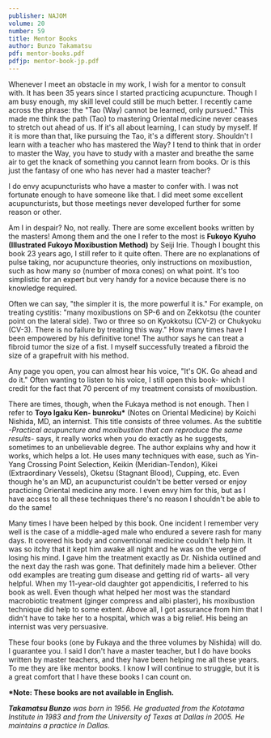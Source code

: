 ```yaml
---
publisher: NAJOM
volume: 20
number: 59
title: Mentor Books
author: Bunzo Takamatsu
pdf: mentor-books.pdf
pdfjp: mentor-book-jp.pdf
---
```


Whenever I meet an obstacle in my work, I wish for a mentor to consult with. It has been 35 years since I started practicing acupuncture. Though I am busy enough, my skill level could still be much better.<!--more--> I recently came across the phrase: the "Tao (Way) cannot be learned, only pursued." This made me think the path (Tao) to mastering Oriental medicine never ceases to stretch out ahead of us. If it's all about learning, I can study by myself. If it is more than that, like pursuing the Tao, it's a different story. Shouldn't I learn with a teacher who has mastered the Way? I tend to think that in order to master the Way, you have to study with a master and breathe the same air to get the knack of something you cannot learn from books. Or is this just the fantasy of one who has never had a master teacher?

I do envy acupuncturists who have a master to confer with. I was not fortunate enough to have someone like that. I did meet some excellent acupuncturists, but those meetings never developed further for some reason or other.

Am I in despair? No, not really. There are some excellent books written by the masters! Among them and the one I refer to the most is **Fukoyo Kyuho (Illustrated Fukoyo Moxibustion Method)** by Seiji Irie. Though I bought this book 23 years ago, I still refer to it quite often. There are no explanations of pulse taking, nor acupuncture theories, only instructions on moxibustion, such as how many _so_ (number of moxa cones) on what point. It's too simplistic for an expert but very handy for a novice because there is no knowledge required.

Often we can say, "the simpler it is, the more powerful it is." For example, on treating cystitis: "many moxibustions on SP-6 and on Zekkotsu (the counter point on the lateral side). Two or three so on Kyokkotsu (CV-2) or Chukyoku (CV-3). There is no failure by treating this way." How many times have I been empowered by his definitive tone! The author says he can treat a fibroid tumor the size of a fist. I myself successfully treated a fibroid the size of a grapefruit with his method.

Any page you open, you can almost hear his voice, "It's OK. Go ahead and do it." Often wanting to listen to his voice, I still open this book- which I credit for the fact that 70 percent of my treatment consists of moxibustion.

There are times, though, when the Fukaya method is not enough. Then I refer to **Toyo Igaku Ken- bunroku\*** (Notes on Oriental Medicine) by Koichi Nishida, MD, an internist. This title consists of three volumes. As the subtitle _-Practical acupuncture and moxibustion that can reproduce the same results-_ says, it really works when you do exactly as he suggests, sometimes to an unbelievable degree. The author explains why and how it works, which helps a lot. He uses many techniques with ease, such as Yin-Yang Crossing Point Selection, Keikin (Meridian-Tendon), Kikei (Extraordinary Vessels), Oketsu (Stagnant Blood), Cupping, etc. Even though he's an MD, an acupuncturist couldn't be better versed or enjoy practicing Oriental medicine any more. I even envy him for this, but as I have access to all these techniques there's no reason I shouldn't be able to do the same!

Many times I have been helped by this book. One incident I remember very well is the case of a middle-aged male who endured a severe rash for many days. It covered his body and conventional medicine couldn't help him. It was so itchy that it kept him awake all night and he was on the verge of losing his mind. I gave him the treatment exactly as Dr. Nishida outlined and the next day the rash was gone. That definitely made him a believer. Other odd examples are treating gum disease and getting rid of warts- all very helpful. When my 11-year-old daughter got appendicitis, I referred to his book as well. Even though what helped her most was the standard macrobiotic treatment (ginger compress and albi plaster), his moxibustion technique did help to some extent. Above all, I got assurance from him that I didn't have to take her to a hospital, which was a big relief. His being an internist was very persuasive.

These four books (one by Fukaya and the three volumes by Nishida) will do. I guarantee you. I said I don't have a master teacher, but I do have books written by master teachers, and they have been helping me all these years. To me they are like mentor books. I know I will continue to struggle, but it is a great comfort that I have these books I can count on.

**\*Note: These books are not available in English.**

_**Takamatsu Bunzo** was born in 1956. He graduated from the Kototama Institute in 1983 and from the University of Texas at Dallas in 2005. He maintains a practice in Dallas._
